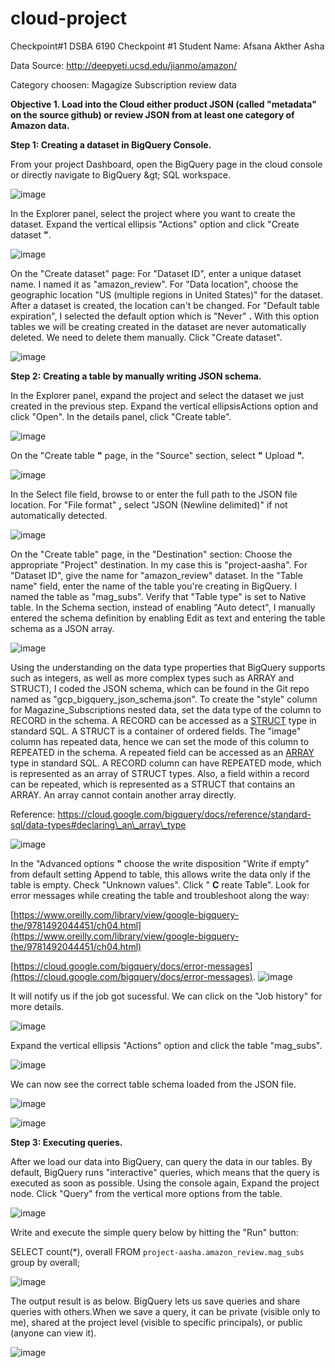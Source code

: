 # cloud-project

Checkpoint#1
DSBA 6190 Checkpoint #1 Student Name: Afsana Akther Asha

Data Source: http://deepyeti.ucsd.edu/jianmo/amazon/

Category choosen: Magagize Subscription review data

**Objective 1. Load into the Cloud either product JSON (called &quot;metadata&quot; on the source github) or review JSON from at least one category of Amazon data.**

**Step 1: Creating a dataset in BigQuery Console.**

From your project Dashboard, open the BigQuery page in the cloud console or directly navigate to BigQuery \&gt; SQL workspace.

![image](https://user-images.githubusercontent.com/73313035/140254329-29f104a3-79dd-4c67-a681-d06c03d86a13.png)


In the Explorer panel, select the project where you want to create the dataset. Expand the vertical ellipsis &quot;Actions&quot; option and click &quot;Create dataset **&quot;**.

![image](https://user-images.githubusercontent.com/73313035/140254370-ec48d57d-d3f3-4665-ba98-5411e6260838.png)


On the &quot;Create dataset&quot; page: For &quot;Dataset ID&quot;, enter a unique dataset name. I named it as &quot;amazon\_review&quot;. For &quot;Data location&quot;, choose the geographic location &quot;US (multiple regions in United States)&quot; for the dataset. After a dataset is created, the location can&#39;t be changed. For &quot;Default table expiration&quot;, I selected the default option which is &quot;Never&quot; **.** With this option tables we will be creating created in the dataset are never automatically deleted. We need to delete them manually. Click &quot;Create dataset&quot;.

![image](https://user-images.githubusercontent.com/73313035/140254412-80d6390b-4fc3-426c-8f4c-bc383f6a028d.png)


**Step 2:**  **Creating a table by manually writing JSON schema.**

In the Explorer panel, expand the project and select the dataset we just created in the previous step. Expand the vertical ellipsisActions option and click &quot;Open&quot;. In the details panel, click &quot;Create table&quot;.

![image](https://user-images.githubusercontent.com/73313035/140254531-acb9a42e-a8f2-4396-9d63-338dce75f714.png)


On the &quot;Create table **&quot;**  page, in the &quot;Source&quot; section, select  **&quot;** Upload **&quot;.**

![image](https://user-images.githubusercontent.com/73313035/140254612-de4e3c90-d81e-4d79-b116-6ae1d436bd22.png)


In the Select file field, browse to or enter the full path to the JSON file location. For &quot;File format&quot; **,** select &quot;JSON (Newline delimited)&quot; if not automatically detected.

![image](https://user-images.githubusercontent.com/73313035/140254677-372eceed-ddf6-481b-995b-9e90e5a2d2c6.png)


On the &quot;Create table&quot; page, in the &quot;Destination&quot; section: Choose the appropriate &quot;Project&quot; destination. In my case this is &quot;project-aasha&quot;. For &quot;Dataset ID&quot;, give the name for &quot;amazon\_review&quot; dataset. In the &quot;Table name&quot; field, enter the name of the table you&#39;re creating in BigQuery. I named the table as &quot;mag\_subs&quot;. Verify that &quot;Table type&quot; is set to Native table. In the Schema section, instead of enabling &quot;Auto detect&quot;, I manually entered the schema definition by enabling Edit as text and entering the table schema as a JSON array.

![image](https://user-images.githubusercontent.com/73313035/140254744-ad3f01d6-37d4-4200-831b-e03e42814ba1.png)


Using the understanding on the data type properties that BigQuery supports such as integers, as well as more complex types such as ARRAY and STRUCT), I coded the JSON schema, which can be found in the Git repo named as &quot;gcp\_bigquery\_json\_schema.json&quot;. To create the &quot;style&quot; column for Magazine\_Subscriptions nested data, set the data type of the column to RECORD in the schema. A RECORD can be accessed as a [STRUCT](https://cloud.google.com/bigquery/docs/reference/standard-sql/data-types#struct_type) type in standard SQL. A STRUCT is a container of ordered fields. The &quot;image&quot; column has repeated data, hence we can set the mode of this column to REPEATED in the schema. A repeated field can be accessed as an [ARRAY](https://cloud.google.com/bigquery/docs/reference/standard-sql/data-types#array_type) type in standard SQL. A RECORD column can have REPEATED mode, which is represented as an array of STRUCT types. Also, a field within a record can be repeated, which is represented as a STRUCT that contains an ARRAY. An array cannot contain another array directly.

Reference: https://cloud.google.com/bigquery/docs/reference/standard-sql/data-types#declaring\_an\_array\_type

![image](https://user-images.githubusercontent.com/73313035/140254814-10f770c3-7bdc-4a1e-ae04-8b65a3d5fc54.png)


In the &quot;Advanced options **&quot;**  choose the write disposition &quot;Write if empty&quot; from default setting Append to table, this allows write the data only if the table is empty. Check &quot;Unknown values&quot;. Click &quot; **C** reate Table&quot;. Look for error messages while creating the table and troubleshoot along the way:

[https://www.oreilly.com/library/view/google-bigquery-the/9781492044451/ch04.html](https://www.oreilly.com/library/view/google-bigquery-the/9781492044451/ch04.html)

[https://cloud.google.com/bigquery/docs/error-messages](https://cloud.google.com/bigquery/docs/error-messages).
![image](https://user-images.githubusercontent.com/73313035/140254883-8fec8939-fd9d-4243-8f85-188a4d209a9f.png)


It will notify us if the job got sucessful. We can click on the &quot;Job history&quot; for more details.

![image](https://user-images.githubusercontent.com/73313035/140254911-52125247-5089-4ba0-ac9c-425882d6f176.png)


Expand the vertical ellipsis &quot;Actions&quot; option and click the table &quot;mag\_subs&quot;.

![image](https://user-images.githubusercontent.com/73313035/140254962-d0374d00-ec21-4c83-9ae5-0521b3b0f7c5.png)


We can now see the correct table schema loaded from the JSON file.

![image](https://user-images.githubusercontent.com/73313035/140255013-56cfc8ff-a6de-4792-b5c5-2603d2d85088.png)

![image](https://user-images.githubusercontent.com/73313035/140255048-5fd637b2-c0fa-4ba2-9be8-e58f187ea831.png)


**Step 3: Executing queries.**

After we load our data into BigQuery, can query the data in our tables. By default, BigQuery runs &quot;interactive&quot; queries, which means that the query is executed as soon as possible. Using the console again, Expand the project node. Click &quot;Query&quot; from the vertical more options from the table.

![image](https://user-images.githubusercontent.com/73313035/140255100-e5ee6952-2064-4ee4-996d-b47bf62f5aea.png)


Write and execute the simple query below by hitting the &quot;Run&quot; button:

SELECT count(\*), overall FROM `project-aasha.amazon_review.mag_subs` group by overall;

![image](https://user-images.githubusercontent.com/73313035/140255190-dd6468a6-ff1a-41c1-b665-641c67dd4627.png)


The output result is as below. BigQuery lets us save queries and share queries with others.When we save a query, it can be private (visible only to me), shared at the project level (visible to specific principals), or public (anyone can view it).

![image](https://user-images.githubusercontent.com/73313035/140255227-11ad1b33-412f-4e5b-8395-1901e7abad2a.png)
